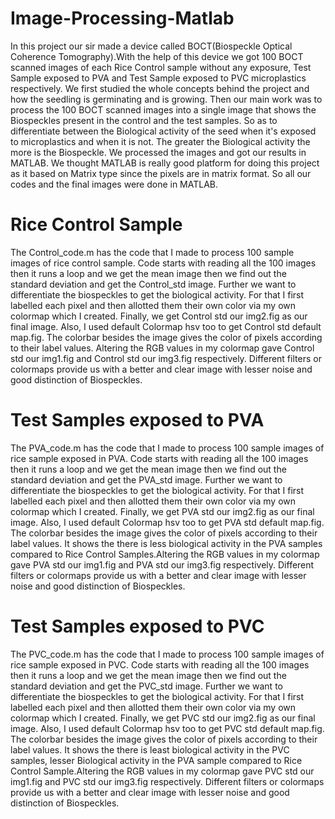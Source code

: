 # Image-Processing-Matlab
In this project our sir made a device called BOCT(Biospeckle Optical Coherence Tomography).With the help of this device we got 100 BOCT scanned images of each Rice Control sample without any exposure, Test Sample exposed to PVA and Test Sample exposed to PVC microplastics respectively. We first studied the whole concepts behind the project and how the seedling is germinating and is growing. Then our main work was to process the 100 BOCT scanned images into a single image that shows the Biospeckles present in the control and the test samples. So as to differentiate between the Biological activity of the seed when it's exposed to microplastics and when it is not. The greater the Biological activity the more is the Biospeckle. We processed the images and got our results in MATLAB. We thought MATLAB is really good platform for doing this project as it based on Matrix type since the pixels are in matrix format. So all our codes and the final images were done in MATLAB. 
# Rice Control Sample 
The Control_code.m has the code that I made to process 100 sample images of rice control sample. Code starts with reading all the 100 images then it runs a loop and we get the mean image then we find out the standard deviation and get the Control_std image. Further we want to differentiate the biospeckles to get the biological activity. For that I first labelled each pixel and then allotted them their own color via my own colormap which I created. Finally, we get Control std our img2.fig as our final image. Also, I used default Colormap hsv too to get Control std default map.fig. The colorbar besides the image gives the color of pixels according to their label values. Altering the RGB values in my colormap gave Control std our img1.fig and Control std our img3.fig respectively. Different filters or colormaps provide us with a better and clear image with lesser noise and good distinction of Biospeckles. 
# Test Samples exposed to PVA
The PVA_code.m has the code that I made to process 100 sample images of rice sample exposed in PVA. Code starts with reading all the 100 images then it runs a loop and we get the mean image then we find out the standard deviation and get the PVA_std image. Further we want to differentiate the biospeckles to get the biological activity. For that I first labelled each pixel and then allotted them their own color via my own colormap which I created. Finally, we get PVA std our img2.fig as our final image. Also, I used default Colormap hsv too to get PVA std default map.fig. The colorbar besides the image gives the color of pixels according to their label values. It shows the there is less biological activity in the PVA samples compared to Rice Control Samples.Altering the RGB values in my colormap gave PVA std our img1.fig and PVA std our img3.fig respectively. Different filters or colormaps provide us with a better and clear image with lesser noise and good distinction of Biospeckles.
# Test Samples exposed to PVC
The PVC_code.m has the code that I made to process 100 sample images of rice sample exposed in PVC. Code starts with reading all the 100 images then it runs a loop and we get the mean image then we find out the standard deviation and get the PVC_std image. Further we want to differentiate the biospeckles to get the biological activity. For that I first labelled each pixel and then allotted them their own color via my own colormap which I created. Finally, we get PVC std our img2.fig as our final image. Also, I used default Colormap hsv too to get PVC std default map.fig. The colorbar besides the image gives the color of pixels according to their label values. It shows the there is least biological activity in the PVC samples, lesser Biological activity in the PVA sample compared to Rice Control Sample.Altering the RGB values in my colormap gave PVC std our img1.fig and PVC std our img3.fig respectively. Different filters or colormaps provide us with a better and clear image with lesser noise and good distinction of Biospeckles.
